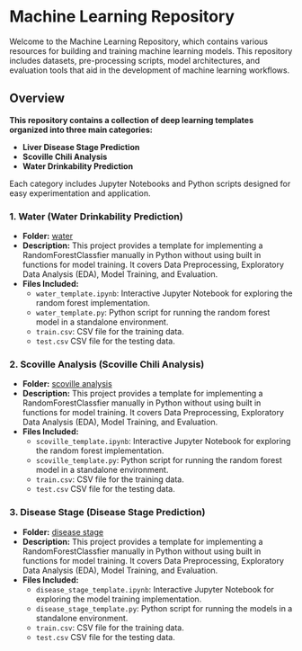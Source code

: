 # Machine Learning Repository
Welcome to the Machine Learning Repository, which contains various resources for building and training machine learning models. This repository includes datasets, pre-processing scripts, model architectures, and evaluation tools that aid in the development of machine learning workflows.


## Overview
**This repository contains a collection of deep learning templates organized into three main categories:**
- **Liver Disease Stage Prediction**
- **Scoville Chili Analysis**
- **Water Drinkability Prediction**

Each category includes Jupyter Notebooks and Python scripts designed for easy experimentation and application.

### 1. Water (Water Drinkability Prediction)
- **Folder:** [water](water/)
- **Description:** This project provides a template for implementing a RandomForestClassfier manually in Python without using built in functions for model training. It covers Data Preprocessing, Exploratory Data Analysis (EDA), Model Training, and Evaluation.
- **Files Included:**
  - `water_template.ipynb`: Interactive Jupyter Notebook for exploring the random forest implementation.
  - `water_template.py`: Python script for running the random forest model in a standalone environment.
  - `train.csv`: CSV file for the training data.
  - `test.csv` CSV file for the testing data.

### 2. Scoville Analysis (Scoville Chili Analysis)
- **Folder:** [scoville analysis](scoville%20analysis/)
- **Description:** This project provides a template for implementing a RandomForestClassfier manually in Python without using built in functions for model training. It covers Data Preprocessing, Exploratory Data Analysis (EDA), Model Training, and Evaluation.
- **Files Included:**
  - `scoville_template.ipynb`: Interactive Jupyter Notebook for exploring the random forest implementation.
  - `scoville_template.py`: Python script for running the random forest model in a standalone environment.
  - `train.csv`: CSV file for the training data.
  - `test.csv` CSV file for the testing data.
 
### 3. Disease Stage (Disease Stage Prediction)
- **Folder:** [disease stage](disease%20stage/)
- **Description:** This project provides a template for implementing a RandomForestClassfier manually in Python without using built in functions for model training. It covers Data Preprocessing, Exploratory Data Analysis (EDA), Model Training, and Evaluation.
- **Files Included:**
  - `disease_stage_template.ipynb`: Interactive Jupyter Notebook for exploring the model training implementation.
  - `disease_stage_template.py`: Python script for running the models in a standalone environment.
  - `train.csv`: CSV file for the training data.
  - `test.csv` CSV file for the testing data. 


